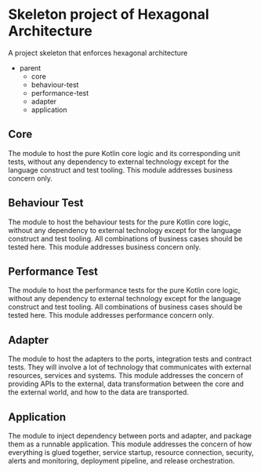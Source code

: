 # Skeleton project of Hexagonal Architecture
A project skeleton that enforces hexagonal architecture

+ parent
  + core
  + behaviour-test
  + performance-test
  + adapter
  + application
    
## Core
The module to host the pure Kotlin core logic and its corresponding unit tests, without any dependency to external 
technology except for the language construct and test tooling. This module addresses business concern only.

## Behaviour Test
The module to host the behaviour tests for the pure Kotlin core logic, without any dependency to external technology 
except for the language construct and test tooling. All combinations of business cases should be tested here. 
This module addresses business concern only.

## Performance Test
The module to host the performance tests for the pure Kotlin core logic, without any dependency to external technology
except for the language construct and test tooling. All combinations of business cases should be tested here. 
This module addresses performance concern only.

## Adapter
The module to host the adapters to the ports, integration tests and contract tests. They will involve a lot of 
technology that communicates with external resources, services and systems. This module addresses the concern of 
providing APIs to the external, data transformation between the core and the external world, and how to the data are 
transported.

## Application
The module to inject dependency between ports and adapter, and package them as a runnable application. This module 
addresses the concern of how everything is glued together, service startup, resource connection, security, alerts and 
monitoring, deployment pipeline, and release orchestration.
